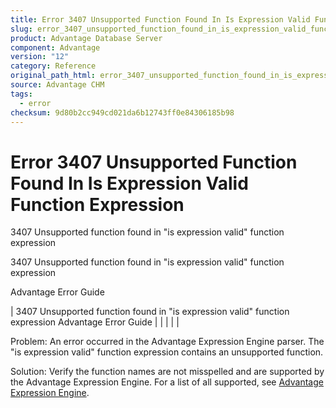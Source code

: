 ```yaml
---
title: Error 3407 Unsupported Function Found In Is Expression Valid Function Expression
slug: error_3407_unsupported_function_found_in_is_expression_valid_function_expression
product: Advantage Database Server
component: Advantage
version: "12"
category: Reference
original_path_html: error_3407_unsupported_function_found_in_is_expression_valid_function_expression.htm
source: Advantage CHM
tags:
  - error
checksum: 9d80b2cc949cd021da6b12743ff0e84306185b98
---
```


# Error 3407 Unsupported Function Found In Is Expression Valid Function Expression

3407 Unsupported function found in "is expression valid" function expression

3407 Unsupported function found in "is expression valid" function expression

Advantage Error Guide

| 3407 Unsupported function found in "is expression valid" function expression  Advantage Error Guide |  |  |  |  |

Problem: An error occurred in the Advantage Expression Engine parser. The "is expression valid" function expression contains an unsupported function.

Solution: Verify the function names are not misspelled and are supported by the Advantage Expression Engine. For a list of all supported, see [Advantage Expression Engine](master_advantage_expression_engine.md).
